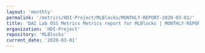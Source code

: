 ```yaml
---
layout: 'monthly'
permalink: '/metrics/HDI-Project/MLBlocks/MONTHLY-REPORT-2020-03-01/'
title: 'DAI Lab OSS Metrics Metrics report for MLBlocks | MONTHLY-REPORT-2020-03-01'
organization: 'HDI-Project'
repository: 'MLBlocks'
current_date: '2020-03-01'
---
```


